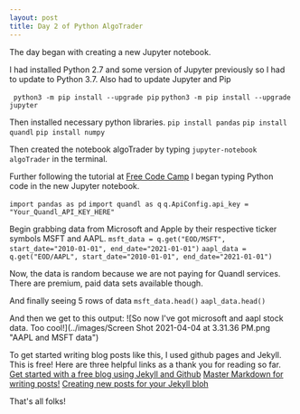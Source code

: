 ```yaml
---
layout: post
title: Day 2 of Python AlgoTrader
---
```


The day began with creating a new Jupyter notebook. 

I had installed Python 2.7 and some version of Jupyter previously so I had to update to Python 3.7. Also had to update Jupyter and Pip 

` python3 -m pip install --upgrade pip`
`python3 -m pip install --upgrade jupyter`

Then installed necessary python libraries.
`pip install pandas`
`pip install quandl`
`pip install numpy`


Then created the notebook algoTrader by typing `jupyter-notebook algoTrader` in the terminal.

Further following the tutorial at [Free Code Camp](https://www.freecodecamp.org/news/algorithmic-trading-in-python/) I began typing Python code in
the new Jupyter notebook.

`import pandas as pd`
`import quandl as q`
`q.ApiConfig.api_key = "Your_Quandl_API_KEY_HERE" `


Begin grabbing data from Microsoft and Apple by their respective ticker symbols MSFT and AAPL.
`msft_data = q.get("EOD/MSFT", start_date="2010-01-01", end_date="2021-01-01")`
`aapl_data = q.get("EOD/AAPL", start_date="2010-01-01", end_date="2021-01-01")`

Now, the data is random because we are not paying for Quandl services. There are premium, paid data sets available though. 

And finally seeing 5 rows of data
`msft_data.head()`
`aapl_data.head()`

And then we get to this output: 
![So now I've got microsoft and aapl stock data. Too cool!](../images/Screen Shot 2021-04-04 at 3.31.36 PM.png "AAPL and MSFT data")

To get started writing blog posts like this, I used github pages and Jekyll. This is free! Here are three helpful links as a thank you for reading so far.
[Get started with a free blog using Jekyll and Github](https://jekyllrb.com/docs/github-pages/)
[Master Markdown for writing posts!](https://www.markdownguide.org/basic-syntax/#overview)
[Creating new posts for your Jekyll bloh](https://jekyllrb.com/docs/posts/)

That's all folks!
